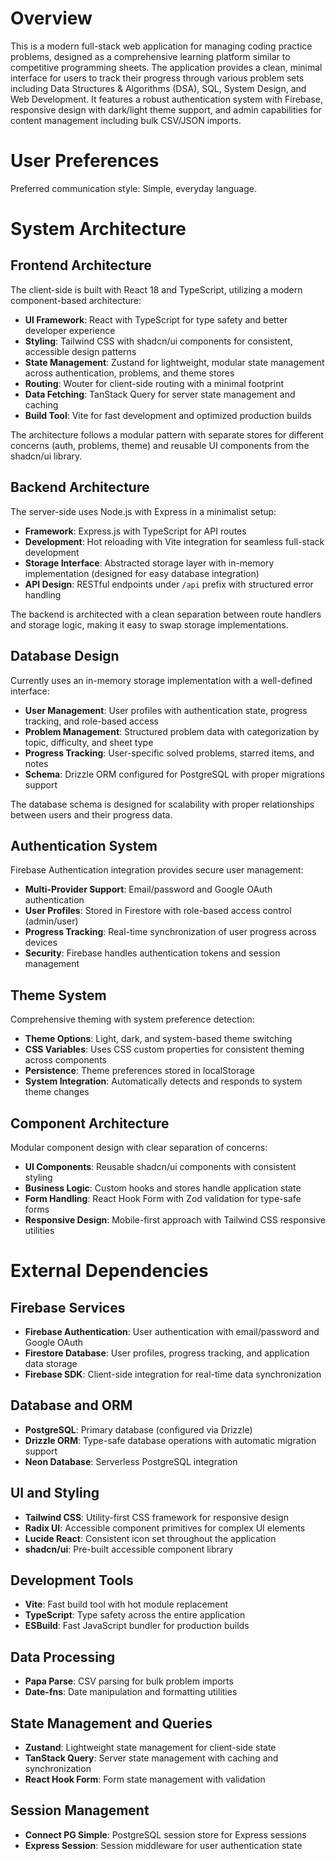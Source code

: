 # Overview

This is a modern full-stack web application for managing coding practice problems, designed as a comprehensive learning platform similar to competitive programming sheets. The application provides a clean, minimal interface for users to track their progress through various problem sets including Data Structures & Algorithms (DSA), SQL, System Design, and Web Development. It features a robust authentication system with Firebase, responsive design with dark/light theme support, and admin capabilities for content management including bulk CSV/JSON imports.

# User Preferences

Preferred communication style: Simple, everyday language.

# System Architecture

## Frontend Architecture
The client-side is built with React 18 and TypeScript, utilizing a modern component-based architecture:

- **UI Framework**: React with TypeScript for type safety and better developer experience
- **Styling**: Tailwind CSS with shadcn/ui components for consistent, accessible design patterns
- **State Management**: Zustand for lightweight, modular state management across authentication, problems, and theme stores
- **Routing**: Wouter for client-side routing with a minimal footprint
- **Data Fetching**: TanStack Query for server state management and caching
- **Build Tool**: Vite for fast development and optimized production builds

The architecture follows a modular pattern with separate stores for different concerns (auth, problems, theme) and reusable UI components from the shadcn/ui library.

## Backend Architecture
The server-side uses Node.js with Express in a minimalist setup:

- **Framework**: Express.js with TypeScript for API routes
- **Development**: Hot reloading with Vite integration for seamless full-stack development
- **Storage Interface**: Abstracted storage layer with in-memory implementation (designed for easy database integration)
- **API Design**: RESTful endpoints under `/api` prefix with structured error handling

The backend is architected with a clean separation between route handlers and storage logic, making it easy to swap storage implementations.

## Database Design
Currently uses an in-memory storage implementation with a well-defined interface:

- **User Management**: User profiles with authentication state, progress tracking, and role-based access
- **Problem Management**: Structured problem data with categorization by topic, difficulty, and sheet type
- **Progress Tracking**: User-specific solved problems, starred items, and notes
- **Schema**: Drizzle ORM configured for PostgreSQL with proper migrations support

The database schema is designed for scalability with proper relationships between users and their progress data.

## Authentication System
Firebase Authentication integration provides secure user management:

- **Multi-Provider Support**: Email/password and Google OAuth authentication
- **User Profiles**: Stored in Firestore with role-based access control (admin/user)
- **Progress Tracking**: Real-time synchronization of user progress across devices
- **Security**: Firebase handles authentication tokens and session management

## Theme System
Comprehensive theming with system preference detection:

- **Theme Options**: Light, dark, and system-based theme switching
- **CSS Variables**: Uses CSS custom properties for consistent theming across components
- **Persistence**: Theme preferences stored in localStorage
- **System Integration**: Automatically detects and responds to system theme changes

## Component Architecture
Modular component design with clear separation of concerns:

- **UI Components**: Reusable shadcn/ui components with consistent styling
- **Business Logic**: Custom hooks and stores handle application state
- **Form Handling**: React Hook Form with Zod validation for type-safe forms
- **Responsive Design**: Mobile-first approach with Tailwind CSS responsive utilities

# External Dependencies

## Firebase Services
- **Firebase Authentication**: User authentication with email/password and Google OAuth
- **Firestore Database**: User profiles, progress tracking, and application data storage
- **Firebase SDK**: Client-side integration for real-time data synchronization

## Database and ORM
- **PostgreSQL**: Primary database (configured via Drizzle)
- **Drizzle ORM**: Type-safe database operations with automatic migration support
- **Neon Database**: Serverless PostgreSQL integration

## UI and Styling
- **Tailwind CSS**: Utility-first CSS framework for responsive design
- **Radix UI**: Accessible component primitives for complex UI elements
- **Lucide React**: Consistent icon set throughout the application
- **shadcn/ui**: Pre-built accessible component library

## Development Tools
- **Vite**: Fast build tool with hot module replacement
- **TypeScript**: Type safety across the entire application
- **ESBuild**: Fast JavaScript bundler for production builds

## Data Processing
- **Papa Parse**: CSV parsing for bulk problem imports
- **Date-fns**: Date manipulation and formatting utilities

## State Management and Queries
- **Zustand**: Lightweight state management for client-side state
- **TanStack Query**: Server state management with caching and synchronization
- **React Hook Form**: Form state management with validation

## Session Management
- **Connect PG Simple**: PostgreSQL session store for Express sessions
- **Express Session**: Session middleware for user authentication state
